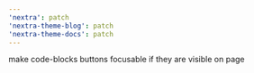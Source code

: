 ```yaml
---
'nextra': patch
'nextra-theme-blog': patch
'nextra-theme-docs': patch
---
```


make code-blocks buttons focusable if they are visible on page
